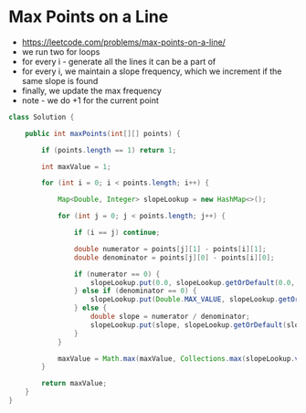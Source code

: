 # Max Points on a Line

- https://leetcode.com/problems/max-points-on-a-line/
- we run two for loops
- for every i - generate all the lines it can be a part of
- for every i, we maintain a slope frequency, which we increment if the same slope is found
- finally, we update the max frequency
- note - we do +1 for the current point

```java
class Solution {

    public int maxPoints(int[][] points) {

        if (points.length == 1) return 1;

        int maxValue = 1;

        for (int i = 0; i < points.length; i++) {

            Map<Double, Integer> slopeLookup = new HashMap<>();

            for (int j = 0; j < points.length; j++) {

                if (i == j) continue;

                double numerator = points[j][1] - points[i][1];
                double denominator = points[j][0] - points[i][0];

                if (numerator == 0) {
                    slopeLookup.put(0.0, slopeLookup.getOrDefault(0.0, 0) + 1);
                } else if (denominator == 0) {
                    slopeLookup.put(Double.MAX_VALUE, slopeLookup.getOrDefault(Double.MAX_VALUE, 0) + 1);
                } else {
                    double slope = numerator / denominator;
                    slopeLookup.put(slope, slopeLookup.getOrDefault(slope, 0) + 1);
                }
            }

            maxValue = Math.max(maxValue, Collections.max(slopeLookup.values()) + 1);
        }

        return maxValue;
    }
}
```
